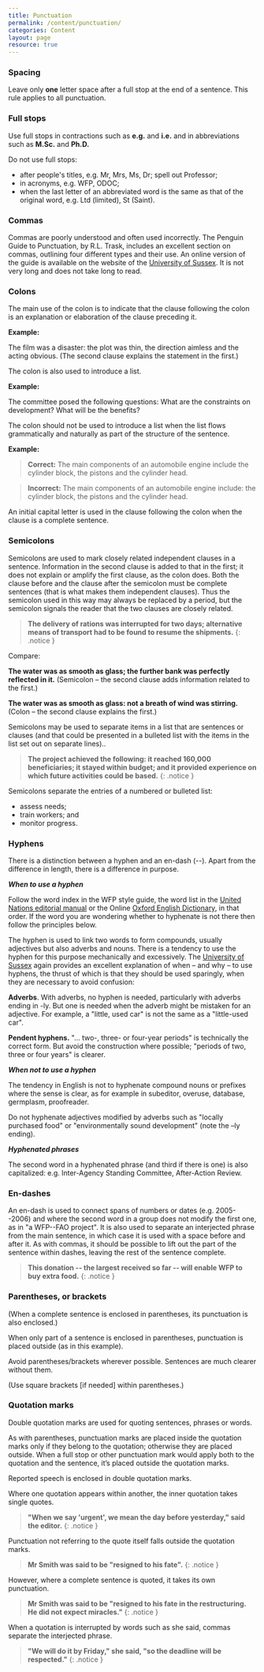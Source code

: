 ```yaml
---
title: Punctuation
permalink: /content/punctuation/
categories: Content
layout: page
resource: true
---
```


### Spacing

Leave only **one** letter space after a full stop at the end of a sentence. This rule applies to all punctuation.

### Full stops

Use full stops in contractions such as **e.g.** and **i.e.** and in abbreviations such as **M.Sc.** and **Ph.D.**

Do not use full stops:

* after people's titles, e.g. Mr, Mrs, Ms, Dr; spell out Professor;
* in acronyms, e.g. WFP, ODOC;
* when the last letter of an abbreviated word is the same as that of the original word, e.g. Ltd (limited), St (Saint).

### Commas

Commas are poorly understood and often used incorrectly. The Penguin Guide to Punctuation, by R.L. Trask, includes an excellent section on commas, outlining four different types and their use. An online version of the guide is available on the website of the [University of Sussex](http://www.sussex.ac.uk/informatics/punctuation/comma). It is not very long and does not take long to read.

### Colons

The main use of the colon is to indicate that the clause following the colon is an explanation or elaboration of the clause preceding it.

**Example:**

The film was a disaster: the plot was thin, the direction aimless and the acting obvious. (The second clause explains the statement in the first.)

The colon is also used to introduce a list. 

**Example:**

The committee posed the following questions: What are the constraints on development? What will be the benefits?

The colon should not be used to introduce a list when the list flows grammatically and naturally as part of the structure of the sentence.

**Example:**

> **Correct:** The main components of an automobile engine include the cylinder block, the pistons and the cylinder head.

> **Incorrect:** The main components of an automobile engine include: the cylinder block, the pistons and the cylinder head.

An initial capital letter is used in the clause following the colon when the clause is a complete sentence.

### Semicolons

Semicolons are used to mark closely related independent clauses in a sentence. Information in the second clause is added to that in the first; it does not explain or amplify the first clause, as the colon does. Both the clause before and the clause after the semicolon must be complete sentences (that is what makes them independent clauses). Thus the semicolon used in this way may always be replaced by a period, but the semicolon signals the reader that the two clauses are closely related.

> **The delivery of rations was interrupted for two days; alternative means of transport had to be found to resume the shipments.**
{: .notice }

Compare:

**The water was as smooth as glass; the further bank was perfectly reflected in it.** (Semicolon – the second clause adds information related to the first.)
  
**The water was as smooth as glass: not a breath of wind was stirring.** (Colon – the second clause explains the first.)

Semicolons may be used to separate items in a list that are sentences or clauses (and that could be presented in a bulleted list with the items in the list set out on separate lines)..

> **The project achieved the following: it reached 160,000 beneficiaries; it stayed within budget; and it provided experience on which future activities could be based.**
{: .notice }

Semicolons separate the entries of a numbered or bulleted list:

* assess needs;
* train workers; and
* monitor progress.

### Hyphens

There is a distinction between a hyphen and an en-dash (--). Apart from the difference in length, there is a difference in purpose.

**_When to use a hyphen_**

Follow the word index in the WFP style guide, the word list in the [United Nations editorial manual](http://dd.dgacm.org/editorialmanual/ed-guidelines/style/spelling.htm) or the Online [Oxford English Dictionary](https://en.oxforddictionaries.com/), in that order. If the word you are wondering whether to hyphenate is not there then follow the principles below.

The hyphen is used to link two words to form compounds, usually adjectives but also adverbs and nouns. There is a tendency to use the hyphen for this purpose mechanically and excessively. The [University of Sussex](http://www.sussex.ac.uk/informatics/punctuation/hyphenanddash/hyphen) again provides an excellent explanation of when – and why – to use hyphens, the thrust of which is that they should be used sparingly, when they are necessary to avoid confusion:

**Adverbs**. With adverbs, no hyphen is needed, particularly with adverbs ending in -ly. But one is needed when the adverb might be mistaken for an adjective. For example, a "little, used car" is not the same as a "little-used car".

**Pendent hyphens.** "... two-, three- or four-year periods" is technically the correct form. But avoid the construction where possible; "periods of two, three or four years" is clearer.

**_When not to use a hyphen_**

The tendency in English is not to hyphenate compound nouns or prefixes where the sense is clear, as for example in subeditor, overuse, database, germplasm, proofreader.

Do not hyphenate adjectives modified by adverbs such as "locally purchased food" or "environmentally sound development" (note the –ly ending).

**_Hyphenated phrases_**

The second word in a hyphenated phrase (and third if there is one) is also capitalized: e.g. Inter-Agency Standing Committee, After-Action Review.

### En-dashes

An en-dash is used to connect spans of numbers or dates (e.g. 2005--2006) and where the second word in a group does not modify the first one, as in "a WFP--FAO project". It is also used to separate an interjected phrase from the main sentence, in which case it is used with a space before and after it. As with commas, it should be possible to lift out the part of the sentence within dashes, leaving the rest of the sentence complete.

> **This donation -- the largest received so far -- will enable WFP to buy extra food.**
{: .notice }

### Parentheses, or brackets

(When a complete sentence is enclosed in parentheses, its punctuation is also enclosed.)

When only part of a sentence is enclosed in parentheses, punctuation is placed outside (as in this example).

Avoid parentheses/brackets wherever possible. Sentences are much clearer without them.

(Use square brackets [if needed] within parentheses.)

### Quotation marks

Double quotation marks are used for quoting sentences, phrases or words.

As with parentheses, punctuation marks are placed inside the quotation marks only if they belong to the quotation; otherwise they are placed outside. When a full stop or other punctuation mark would apply both to the quotation and the sentence, it’s placed outside the quotation marks.

Reported speech is enclosed in double quotation marks.

Where one quotation appears within another, the inner quotation takes single quotes.

> **"When we say 'urgent', we mean the day before yesterday," said the editor.**
{: .notice }

Punctuation not referring to the quote itself falls outside the quotation marks.

> **Mr Smith was said to be "resigned to his fate".**
{: .notice }

However, where a complete sentence is quoted, it takes its own punctuation.

> **Mr Smith was said to be "resigned to his fate in the restructuring. He did not expect miracles."**
{: .notice }

When a quotation is interrupted by words such as she said, commas separate the interjected phrase.

> **"We will do it by Friday," she said, "so the deadline will be respected."**
{: .notice }
